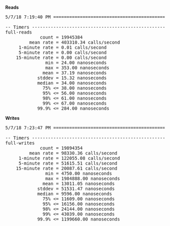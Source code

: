 **Reads**
<pre>
5/7/18 7:19:40 PM ==============================================================

-- Timers ----------------------------------------------------------------------
full-reads
             count = 19945384
         mean rate = 403310.34 calls/second
     1-minute rate = 0.01 calls/second
     5-minute rate = 0.00 calls/second
    15-minute rate = 0.00 calls/second
               min = 24.00 nanoseconds
               max = 353.00 nanoseconds
              mean = 37.19 nanoseconds
            stddev = 15.32 nanoseconds
            median = 34.00 nanoseconds
              75% <= 38.00 nanoseconds
              95% <= 56.00 nanoseconds
              98% <= 61.00 nanoseconds
              99% <= 67.00 nanoseconds
            99.9% <= 284.00 nanoseconds
</pre>

**Writes**
<pre>
5/7/18 7:23:47 PM ==============================================================

-- Timers ----------------------------------------------------------------------
full-writes
             count = 19894354
         mean rate = 98330.36 calls/second
     1-minute rate = 122055.08 calls/second
     5-minute rate = 51615.51 calls/second
    15-minute rate = 20087.61 calls/second
               min = 4750.00 nanoseconds
               max = 1984888.00 nanoseconds
              mean = 13011.05 nanoseconds
            stddev = 51531.47 nanoseconds
            median = 9596.00 nanoseconds
              75% <= 11609.00 nanoseconds
              95% <= 16156.00 nanoseconds
              98% <= 24144.00 nanoseconds
              99% <= 43039.00 nanoseconds
            99.9% <= 1199660.00 nanoseconds
</pre>